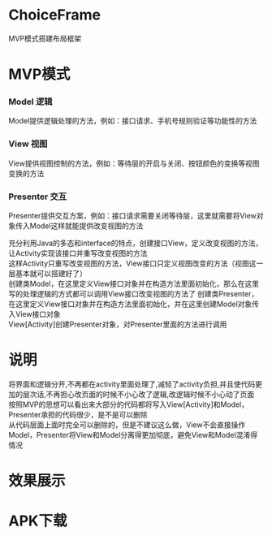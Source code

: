 # ChoiceFrame  
MVP模式搭建布局框架

# MVP模式  
### Model 逻辑  
Model提供逻辑处理的方法，例如：接口请求、手机号规则验证等功能性的方法  
### View 视图  
View提供视图控制的方法，例如：等待层的开启与关闭、按钮颜色的变换等视图变换的方法  
### Presenter 交互  
Presenter提供交互方案，例如：接口请求需要关闭等待层，这里就需要将View对象传入Model这样就能提供改变视图的方法  

充分利用Java的多态和interface的特点，创建接口View，定义改变视图的方法，让Activity实现该接口并重写改变视图的方法  
这样Activity只重写改变视图的方法，View接口只定义视图改变的方法（视图这一层基本就可以搭建好了）  
创建类Model，在这里定义View接口对象并在构造方法里面初始化，那么在这里写的处理逻辑的方式都可以调用View接口改变视图的方法了
创建类Presenter，在这里定义View接口对象并在构造方法里面初始化，并在这里创建Model对象传入View接口对象  
View[Activity]创建Presenter对象，对Presenter里面的方法进行调用  

# 说明  
将界面和逻辑分开,不再都在activity里面处理了,减轻了activity负担,并且使代码更加的层次话,不再担心改页面的时候不小心改了逻辑,改逻辑时候不小心动了页面  
按照MVP的思想可以看出来大部分的代码都将写入View[Activity]和Model，Presenter承担的代码很少，是不是可以删除  
从代码层面上面时完全可以删除的，但是不建议这么做，View不会直接操作Model，Presenter将View和Model分离得更加彻底，避免View和Model混淆得情况  

# 效果展示  

# APK下载  
